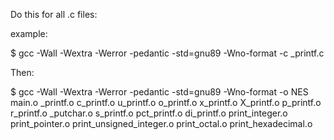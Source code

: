 Do this for all .c files:

example: 

$ gcc -Wall -Wextra -Werror -pedantic -std=gnu89 -Wno-format -c _printf.c


Then: 

$ gcc -Wall -Wextra -Werror -pedantic -std=gnu89 -Wno-format -o NES  main.o _printf.o c_printf.o u_printf.o o_printf.o x_printf.o X_printf.o p_printf.o r_printf.o _putchar.o s_printf.o pct_printf.o di_printf.o print_integer.o print_pointer.o print_unsigned_integer.o print_octal.o print_hexadecimal.o
